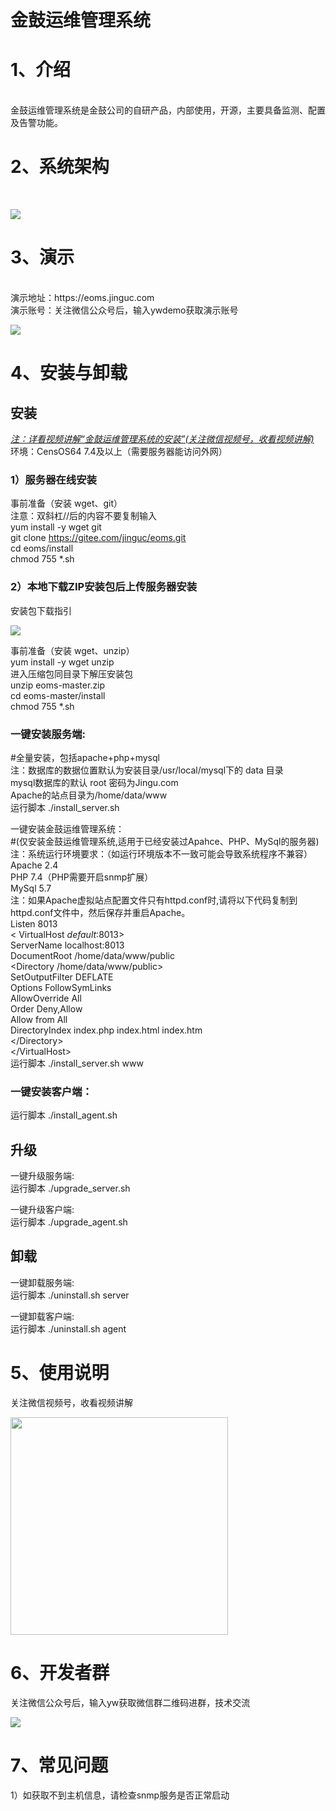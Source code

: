 # 金鼓运维管理系统

# 1、介绍
<br>
金鼓运维管理系统是金鼓公司的自研产品，内部使用，开源，主要具备监测、配置及告警功能。

# 2、系统架构
<br>
<p style="align:left;"><img src="https://www.jinguc.com/oms/img/xtjg.png"></p>

# 3、演示
<br>
演示地址：https://eoms.jinguc.com<br>
演示账号：关注微信公众号后，输入ywdemo获取演示账号<br>

<p style="align:left;"><img src="https://www.jinguc.com/oms/img/gzh.png"></p>

# 4、安装与卸载
## 安装
<em><a href="#5使用说明">注：详看视频讲解“金鼓运维管理系统的安装”(关注微信视频号，收看视频讲解)</a></em><br>
环境：CensOS64 7.4及以上（需要服务器能访问外网）<br>

### 1）服务器在线安装<br>
事前准备（安装 wget、git）<br>
注意：双斜杠//后的内容不要复制输入<br>
yum install -y wget git<br>
git clone https://gitee.com/jinguc/eoms.git<br>
cd eoms/install<br>
chmod 755  *.sh<br>

### 2）本地下载ZIP安装包后上传服务器安装<br>
安装包下载指引<br>
<p style="align:left;"><img src="https://www.jinguc.com/oms/img/download_zip.png"></p>
事前准备（安装 wget、unzip）<br>
yum install -y wget unzip<br>
进入压缩包同目录下解压安装包<br>
unzip eoms-master.zip<br>
cd eoms-master/install<br>
chmod 755  *.sh<br>

### 一键安装服务端:<br>
#全量安装，包括apache+php+mysql<br>
注：数据库的数据位置默认为安装目录/usr/local/mysql下的 data 目录<br>
      mysql数据库的默认 root 密码为Jingu.com<br>
      Apache的站点目录为/home/data/www<br>
运行脚本 ./install_server.sh<br>

一键安装金鼓运维管理系统：<br>
#(仅安装金鼓运维管理系统,适用于已经安装过Apahce、PHP、MySql的服务器)<br>
注：系统运行环境要求：（如运行环境版本不一致可能会导致系统程序不兼容）<br>
Apache 2.4<br>
PHP 7.4（PHP需要开启snmp扩展）<br>
MySql 5.7<br>
注：如果Apache虚拟站点配置文件只有httpd.conf时,请将以下代码复制到httpd.conf文件中，然后保存并重启Apache。<br>
Listen 8013<br>
< VirtualHost _default_:8013><br>
ServerName localhost:8013<br>
DocumentRoot /home/data/www/public<br>
<Directory /home/data/www/public><br>
    SetOutputFilter DEFLATE<br>
    Options FollowSymLinks<br>
    AllowOverride All<br>
    Order Deny,Allow<br>
    Allow from All<br>
    DirectoryIndex index.php index.html index.htm<br>
<\/Directory><br>
<\/VirtualHost><br>
运行脚本 ./install_server.sh www<br>

### 一键安装客户端：<br>
运行脚本 ./install_agent.sh<br>

## 升级
一键升级服务端:<br>
运行脚本 ./upgrade_server.sh<br>

一键升级客户端:<br>
运行脚本 ./upgrade_agent.sh<br>
## 卸载
一键卸载服务端:<br>
运行脚本 ./uninstall.sh server<br>

一键卸载客户端:<br>
运行脚本 ./uninstall.sh agent<br>
<p>

# 5、使用说明
关注微信视频号，收看视频讲解<br>
<p style="align:left;"><img src="https://www.jinguc.com/oms/img/sph.png" width="348"></p>
<p>

# 6、开发者群
关注微信公众号后，输入yw获取微信群二维码进群，技术交流<br>
<p style="align:left;"><img src="https://www.jinguc.com/oms/img/kfq.png"></p>

# 7、常见问题

1）如获取不到主机信息，请检查snmp服务是否正常启动<br> 


